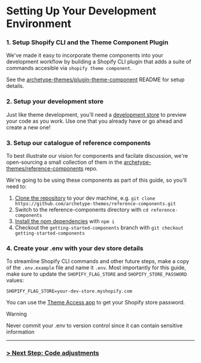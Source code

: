 # Setting Up Your Development Environment

### 1. Setup Shopify CLI and the Theme Component Plugin

We've made it easy to incorporate theme components into your development workflow by building a Shopify CLI plugin that adds a suite of commands accesible via `shopify theme component`.

See the [archetype-themes/plugin-theme-component](https://github.com/archetype-themes/plugin-theme-component?tab=readme-ov-file#getting-started) README for setup details.

### 2. Setup your development store

Just like theme development, you'll need a [development store](https://shopify.dev/docs/apps/tools/development-stores) to preview your code as you work. Use one that you already have or go ahead and create a new one!

### 3. Setup our catalogue of reference components

To best illustrate our vision for components and facilate discussion, we're open-sourcing a small collection of them in the [archetype-themes/reference-components](https://github.com/archetype-themes/reference-components) repo.

We're going to be using these components as part of this guide, so you'll need to:

1. [Clone the repository](https://docs.github.com/en/repositories/creating-and-managing-repositories/cloning-a-repository) to your dev machine, e.g. `git clone https://github.com/archetype-themes/reference-components.git`
2. Switch to the reference-components directory with `cd reference-components`
3. [Install the npm dependencies](https://docs.npmjs.com/cli/v10/commands/npm-install) with `npm i`
4. Checkout the `getting-started-components` branch with `git checkout getting-started-components`

### 4. Create your .env with your dev store details

To streamline Shopify CLI commands and other future steps, make a copy of the `.env.example` file and name it `.env`. Most importantly for this guide, make sure to update the `SHOPIFY_FLAG_STORE` and `SHOPIFY_STORE_PASSWORD` values:

```
SHOPIFY_FLAG_STORE=your-dev-store.myshopify.com
```

You can use the [Theme Access app](https://shopify.dev/docs/themes/tools/theme-access#how-the-theme-access-app-works) to get your Shopify store password.

>[!WARNING]
> Never commit your .env to version control since it can contain sensitive information

---

### [> Next Step: Code adjustments](https://github.com/archetype-themes/devkit/blob/main/1.%20Getting%20Started/Developing%20components/d.%20Code%20adjustments.md)
